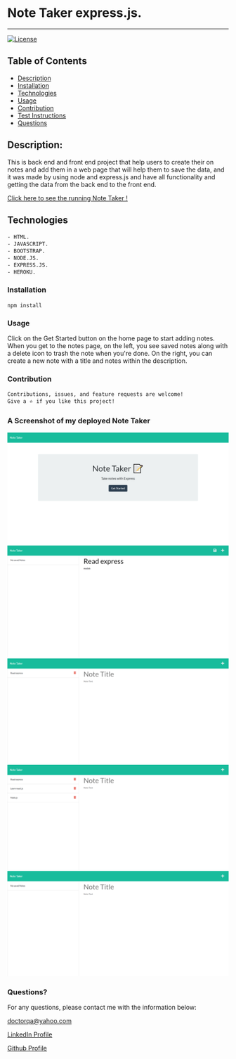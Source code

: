 # Note Taker express.js.
  ----
  [![License](https://img.shields.io/badge/License-MIT-yellow.svg)](https://opensource.org/licenses/MIT)
## Table of Contents
- [Description](#description)
- [Installation](#installation)
- [Technologies](#Technologies)
- [Usage](#usage)
- [Contribution](#contribution)
- [Test Instructions](#test-instructions)
- [Questions](#questions)

## Description:
This is back end and front end project that help users to create their on notes and add them in a web page that will help them to save the data, and it was made by using node and express.js and have all functionality and getting the data from the back end to the front end. 

[Click here to see the running Note Taker !](ldjskfs)
## Technologies
```
- HTML.
- JAVASCRIPT.
- BOOTSTRAP.
- NODE.JS.
- EXPRESS.JS.
- HEROKU.
```


### Installation
```
npm install
```

### Usage
 Click on the Get Started button on the home page to start adding notes. When you get to the notes page, on the left, you see saved notes along with a delete icon to trash the note when you're done. On the right, you can create a new note with a title and notes within the description.


### Contribution
```
Contributions, issues, and feature requests are welcome!
Give a ⭐️ if you like this project!
```

### A Screenshot of my deployed Note Taker

![ScreenShots](./screenshots/Note-Taker1.png) 
![ScreenShots](./screenshots/Note-Taker2.png) 
![ScreenShots](./screenshots/Note-Taker3.png) 
![ScreenShots](./screenshots/Note-Taker4.png) 
![ScreenShots](./screenshots/Note-Taker5.png) 



### Questions? 
For any questions, please contact me with the information below:

doctorqa@yahoo.com

[LinkedIn Profile](https://www.linkedin.com/in/qabas-al-ani-7b858863/)

[Github Profile](https://github.com/Qabas-al-ani)
